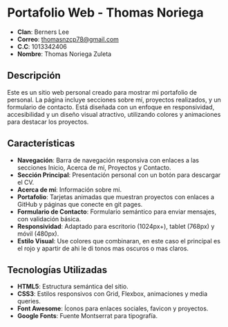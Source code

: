 # Portafolio Web - Thomas Noriega
- **Clan**: Berners Lee
- **Correo**: thomasnzcp78@gmail.com
- **C.C**: 1013342406
- **Nombre**: Thomas Noriega Zuleta

## Descripción
Este es un sitio web personal creado para mostrar mi portafolio de personal. La página incluye secciones sobre mí, proyectos realizados, y un formulario de contacto. Está diseñada con un enfoque en responsividad, accesibilidad y un diseño visual atractivo, utilizando colores y animaciones para destacar los proyectos.

## Características
- **Navegación**: Barra de navegación responsiva con enlaces a las secciones Inicio, Acerca de mí, Proyectos y Contacto.
- **Sección Principal**: Presentación personal con un botón para descargar el CV.
- **Acerca de mí**: Información sobre mi.
- **Portafolio**: Tarjetas animadas que muestran proyectos con enlaces a GitHub y páginas que conecte en git pages.
- **Formulario de Contacto**: Formulario semántico para enviar mensajes, con validación básica.
- **Responsividad**: Adaptado para escritorio (1024px+), tablet (768px) y móvil (480px).
- **Estilo Visual**: Use colores que combinaran, en este caso el principal es el rojo y apartir de ahi le di tonos mas oscuros o mas claros.

## Tecnologías Utilizadas
- **HTML5**: Estructura semántica del sitio.
- **CSS3**: Estilos responsivos con Grid, Flexbox, animaciones y media queries.
- **Font Awesome**: Íconos para enlaces sociales, favicon y proyectos.
- **Google Fonts**: Fuente Montserrat para tipografía.